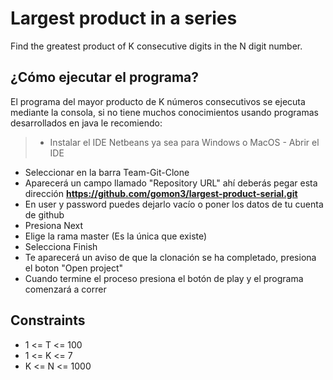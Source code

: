 Largest product in a series
=============

Find the greatest product of K consecutive digits in the N digit number.

¿Cómo ejecutar el programa?
-------------
El programa del mayor producto de K números consecutivos se ejecuta mediante la consola, si no tiene muchos conocimientos usando programas desarrollados en java le recomiendo: 

> - Instalar el IDE Netbeans ya sea para Windows o MacOS - Abrir el IDE
  - Seleccionar en la barra Team-Git-Clone
  - Aparecerá un campo llamado "Repository URL" ahí deberás pegar esta dirección **https://github.com/gomon3/largest-product-serial.git**
  - En user y password puedes dejarlo vacío o poner los datos de tu cuenta de github
  - Presiona Next
  - Elige la rama master (Es la única que existe)
  - Selecciona Finish
  - Te aparecerá un aviso de que la clonación se ha completado, presiona el boton "Open project"
  - Cuando termine el proceso presiona el botón de play y el programa comenzará a correr

Constraints
-------------

- 1 <= T <= 100
- 1 <= K <= 7
- K <= N <= 1000


